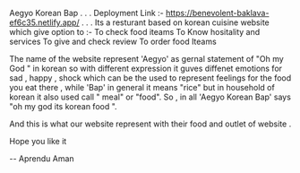 Aegyo Korean Bap 
.
.
.
Deployment Link :- https://benevolent-baklava-ef6c35.netlify.app/
.
.
.
Its a resturant based on korean cuisine website which give option to :-
 To check food iteams 
 To Know hositality and services
 To give and check review 
 To order food Iteams

The name of the website represent 'Aegyo' as gernal statement of "Oh my God " in korean so with different expression it guves diffenet emotions for sad , happy , shock  which can be the used to represent feelings for the food you eat there , while 'Bap' in general it means "rice" but in household of korean it also used call " meal" or "food".
So , in all 'Aegyo Korean Bap' says "oh my god its korean food ".

And this is what our website represent with their food and outlet of website .

Hope you like it 

-- Aprendu Aman
